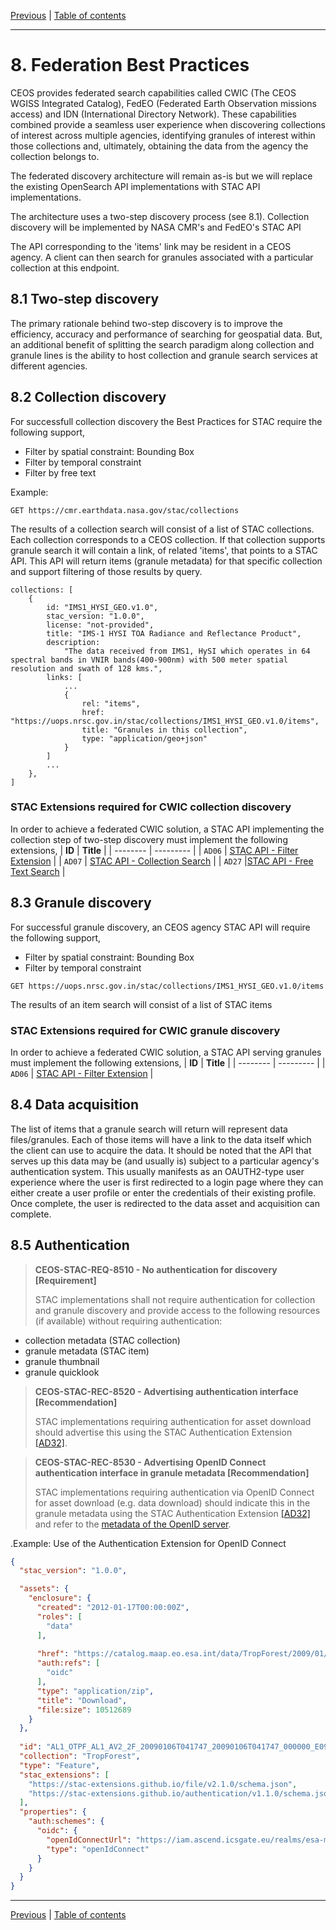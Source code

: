 [Previous](collection-metadata.md) | [Table of contents](README.md)
***
# 8. Federation Best Practices
CEOS provides federated search capabilities called CWIC (The CEOS WGISS Integrated Catalog), FedEO (Federated Earth Observation missions access) and IDN (International Directory Network). These capabilities combined provide a seamless user experience when discovering collections of interest across multiple agencies, identifying granules of interest within those collections and, ultimately, obtaining the data from the agency the collection belongs to.

The federated discovery architecture will remain as-is but we will replace the existing OpenSearch API implementations with STAC API implementations.

The architecture uses a two-step discovery process (see 8.1). Collection discovery will be implemented by NASA CMR's and FedEO's STAC API 

The API corresponding to the 'items' link may be resident in a CEOS agency. A client can then search for granules associated with a particular collection at this endpoint.

## 8.1 Two-step discovery
The primary rationale behind two-step discovery is to improve the efficiency,  accuracy and performance of searching for geospatial data.
But, an additional benefit of splitting the search paradigm along collection and granule lines is the ability to host collection and granule search services at different agencies. 

## 8.2 Collection discovery
For successfull collection discovery the Best Practices for STAC require the following support,
- Filter by spatial constraint: Bounding Box
- Filter by temporal constraint
- Filter by free text

Example:
```
GET https://cmr.earthdata.nasa.gov/stac/collections
```
The results of a collection search will consist of a list of STAC collections. Each collection corresponds to a CEOS collection. If that collection supports granule search it will contain a link, of related 'items', that points to a STAC API. This API will return items (granule metadata) for that specific collection and support filtering of those results by query. 

```
collections: [
    {
        id: "IMS1_HYSI_GEO.v1.0",
        stac_version: "1.0.0",
        license: "not-provided",
        title: "IMS-1 HYSI TOA Radiance and Reflectance Product",
        description: 
            "The data received from IMS1, HySI which operates in 64 spectral bands in VNIR bands(400-900nm) with 500 meter spatial resolution and swath of 128 kms.",
        links: [
            ...
            {
                rel: "items",
                href: "https://uops.nrsc.gov.in/stac/collections/IMS1_HYSI_GEO.v1.0/items",
                title: "Granules in this collection",
                type: "application/geo+json"
            }
        ]
        ...
    },
]
```
### STAC Extensions required for CWIC collection discovery
In order to achieve a federated CWIC solution, a STAC API implementing the collection step of two-step discovery must implement the following extensions,
| **ID**  | **Title** | 
| -------- | --------- | 
| `AD06` <a name="AD06"></a> | [STAC API - Filter Extension](https://github.com/stac-api-extensions/filter) |
| `AD07` <a name="AD07"></a> | [STAC API - Collection Search](https://github.com/stac-api-extensions/collection-search) |
| `AD27` <a name="AD26"></a> |[STAC API - Free Text Search](https://github.com/cedadev/stac-freetext-search)  |

## 8.3 Granule discovery
For successful granule discovery, an CEOS agency STAC API will require the following support,
- Filter by spatial constraint: Bounding Box
- Filter by temporal constraint

```
GET https://uops.nrsc.gov.in/stac/collections/IMS1_HYSI_GEO.v1.0/items
```

The results of an item search will consist of a list of STAC items

### STAC Extensions required for CWIC granule discovery
In order to achieve a federated CWIC solution, a STAC API serving granules must implement the following extensions,
| **ID**  | **Title** | 
| -------- | --------- | 
| `AD06` <a name="AD06"></a> | [STAC API - Filter Extension](https://github.com/stac-api-extensions/filter) |


## 8.4 Data acquisition
The list of items that a granule search will return will represent data files/granules. Each of those items will have a link to the data itself which the client can use to acquire the data. It should be noted that the API that serves up this data may be (and usually is) subject to a particular agency's authentication system. This usually manifests as an OAUTH2-type user experience where the user is first redirected to a login page where they can either create a user profile or enter the credentials of their existing profile. Once complete, the user is redirected to the data asset and acquisition can complete.


## 8.5 Authentication

> **CEOS-STAC-REQ-8510 - No authentication for discovery [Requirement]**<a name="BP-8510"></a>
>
> STAC implementations shall not require authentication for collection and granule discovery and provide access to the following resources (if available) without requiring authentication:
- collection metadata (STAC collection)
- granule metadata (STAC item)
- granule thumbnail
- granule quicklook


> **CEOS-STAC-REC-8520 - Advertising authentication interface [Recommendation]**<a name="BP-8520"></a>
>
> STAC implementations requiring authentication for asset download should advertise this using the STAC Authentication Extension [[AD32]](./introduction.md#AD32).


> **CEOS-STAC-REC-8530 - Advertising OpenID Connect authentication interface in granule metadata [Recommendation]**<a name="BP-8530"></a>
>
> STAC implementations requiring authentication via OpenID Connect for asset download (e.g. data download) should indicate this in the granule metadata using the STAC Authentication Extension [[AD32]](./introduction.md#AD32) and refer to the [metadata of the OpenID server](https://swagger.io/docs/specification/v3_0/authentication/openid-connect-discovery/).

.Example: Use of the Authentication Extension for OpenID Connect
```json
{
  "stac_version": "1.0.0",

  "assets": {
    "enclosure": {
      "created": "2012-01-17T00:00:00Z",
      "roles": [
        "data"
      ],
      
      "href": "https://catalog.maap.eo.esa.int/data/TropForest/2009/01/06/AL1_OTPF_AL1_AV2_2F_20090106T041747_20090106T041747_000000_E097_N025/AL1_OTPF_AL1_AV2_2F_20090106T041747_20090106T041747_000000_E097_N025.ZIP",
      "auth:refs": [
        "oidc"
      ],
      "type": "application/zip",
      "title": "Download",
      "file:size": 10512689
    }
  },
 
  "id": "AL1_OTPF_AL1_AV2_2F_20090106T041747_20090106T041747_000000_E097_N025",
  "collection": "TropForest",
  "type": "Feature",
  "stac_extensions": [
    "https://stac-extensions.github.io/file/v2.1.0/schema.json",
    "https://stac-extensions.github.io/authentication/v1.1.0/schema.json"
  ],
  "properties": {
    "auth:schemes": {
      "oidc": {
        "openIdConnectUrl": "https://iam.ascend.icsgate.eu/realms/esa-maap/.well-known/openid-configuration",
        "type": "openIdConnect"
      }
    }
  }
}
```


***
[Previous](collection-metadata.md) | [Table of contents](README.md)
